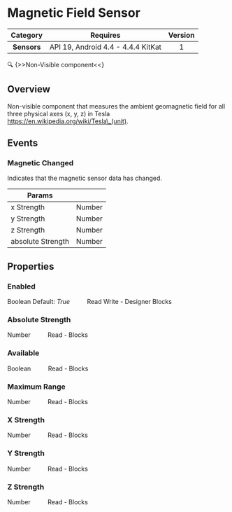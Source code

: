 # Magnetic Field Sensor

| Category | Requires | Version |
|:--------:|:-------:|:--------:|
|**Sensors**|<span class="chip chip-any">API 19, Android 4.4 - 4.4.4 KitKat</span>|<span class="chip chip-number">1</span>|

:mag: {>>Non-Visible component<<}

## Overview

Non-visible component that measures the ambient geomagnetic field for all three physical axes (x, y, z) in Tesla https://en.wikipedia.org/wiki/Tesla\_(unit).

## Events

### Magnetic Changed

Indicates that the magnetic sensor data has changed.

<div class="block" ai2-block="event" not-rendered="true" value="%7B%22componentName%22:%20%22Magnetic%20Field%20Sensor%22,%20%22name%22:%20%22Magnetic%20Changed%22,%20%22param%22:%20%5B%22x%20Strength%22,%20%22y%20Strength%22,%20%22z%20Strength%22,%20%22absolute%20Strength%22%5D%7D"></div>

| Params | []() |
|--------|------|
|x Strength|<span class="chip chip-number">Number</span>|
|y Strength|<span class="chip chip-number">Number</span>|
|z Strength|<span class="chip chip-number">Number</span>|
|absolute Strength|<span class="chip chip-number">Number</span>|

## Properties

### Enabled

<span class="chip chip-boolean">Boolean</span><span style="user-select: none;">&nbsp;</span><span class="chip chip-boolean">Default: <i>True</i></span><span style="user-select: none;">&nbsp;&nbsp;&nbsp;&nbsp;&nbsp;&nbsp;&nbsp;&nbsp;&nbsp;&nbsp;</span><span class="chip chip-rw">Read</span><span style="user-select: none;">&nbsp;</span><span class="chip chip-rw">Write</span><span style="user-select: none;">&nbsp;</span>-<span style="user-select: none;">&nbsp;</span><span class="chip chip-bd">Designer</span><span style="user-select: none;">&nbsp;</span><span class="chip chip-bd">Blocks</span><span style="user-select: none;">&nbsp;</span>

<div class="block" ai2-block="property" not-rendered="true" value="%7B%22componentName%22:%20%22Magnetic%20Field%20Sensor%22,%20%22name%22:%20%22Enabled%22,%20%22getter%22:%20true%7D"></div>
<div class="block" ai2-block="property" not-rendered="true" value="%7B%22componentName%22:%20%22Magnetic%20Field%20Sensor%22,%20%22name%22:%20%22Enabled%22,%20%22getter%22:%20false%7D"></div>

### Absolute Strength

<span class="chip chip-number">Number</span><span style="user-select: none;">&nbsp;&nbsp;&nbsp;&nbsp;&nbsp;&nbsp;&nbsp;&nbsp;&nbsp;&nbsp;</span><span class="chip chip-rw">Read</span><span style="user-select: none;">&nbsp;</span>-<span style="user-select: none;">&nbsp;</span><span class="chip chip-bd">Blocks</span><span style="user-select: none;">&nbsp;</span>

<div class="block" ai2-block="property" not-rendered="true" value="%7B%22componentName%22:%20%22Magnetic%20Field%20Sensor%22,%20%22name%22:%20%22Absolute%20Strength%22,%20%22getter%22:%20true%7D"></div>

### Available

<span class="chip chip-boolean">Boolean</span><span style="user-select: none;">&nbsp;&nbsp;&nbsp;&nbsp;&nbsp;&nbsp;&nbsp;&nbsp;&nbsp;&nbsp;</span><span class="chip chip-rw">Read</span><span style="user-select: none;">&nbsp;</span>-<span style="user-select: none;">&nbsp;</span><span class="chip chip-bd">Blocks</span><span style="user-select: none;">&nbsp;</span>

<div class="block" ai2-block="property" not-rendered="true" value="%7B%22componentName%22:%20%22Magnetic%20Field%20Sensor%22,%20%22name%22:%20%22Available%22,%20%22getter%22:%20true%7D"></div>

### Maximum Range

<span class="chip chip-number">Number</span><span style="user-select: none;">&nbsp;&nbsp;&nbsp;&nbsp;&nbsp;&nbsp;&nbsp;&nbsp;&nbsp;&nbsp;</span><span class="chip chip-rw">Read</span><span style="user-select: none;">&nbsp;</span>-<span style="user-select: none;">&nbsp;</span><span class="chip chip-bd">Blocks</span><span style="user-select: none;">&nbsp;</span>

<div class="block" ai2-block="property" not-rendered="true" value="%7B%22componentName%22:%20%22Magnetic%20Field%20Sensor%22,%20%22name%22:%20%22Maximum%20Range%22,%20%22getter%22:%20true%7D"></div>

### X Strength

<span class="chip chip-number">Number</span><span style="user-select: none;">&nbsp;&nbsp;&nbsp;&nbsp;&nbsp;&nbsp;&nbsp;&nbsp;&nbsp;&nbsp;</span><span class="chip chip-rw">Read</span><span style="user-select: none;">&nbsp;</span>-<span style="user-select: none;">&nbsp;</span><span class="chip chip-bd">Blocks</span><span style="user-select: none;">&nbsp;</span>

<div class="block" ai2-block="property" not-rendered="true" value="%7B%22componentName%22:%20%22Magnetic%20Field%20Sensor%22,%20%22name%22:%20%22X%20Strength%22,%20%22getter%22:%20true%7D"></div>

### Y Strength

<span class="chip chip-number">Number</span><span style="user-select: none;">&nbsp;&nbsp;&nbsp;&nbsp;&nbsp;&nbsp;&nbsp;&nbsp;&nbsp;&nbsp;</span><span class="chip chip-rw">Read</span><span style="user-select: none;">&nbsp;</span>-<span style="user-select: none;">&nbsp;</span><span class="chip chip-bd">Blocks</span><span style="user-select: none;">&nbsp;</span>

<div class="block" ai2-block="property" not-rendered="true" value="%7B%22componentName%22:%20%22Magnetic%20Field%20Sensor%22,%20%22name%22:%20%22Y%20Strength%22,%20%22getter%22:%20true%7D"></div>

### Z Strength

<span class="chip chip-number">Number</span><span style="user-select: none;">&nbsp;&nbsp;&nbsp;&nbsp;&nbsp;&nbsp;&nbsp;&nbsp;&nbsp;&nbsp;</span><span class="chip chip-rw">Read</span><span style="user-select: none;">&nbsp;</span>-<span style="user-select: none;">&nbsp;</span><span class="chip chip-bd">Blocks</span><span style="user-select: none;">&nbsp;</span>

<div class="block" ai2-block="property" not-rendered="true" value="%7B%22componentName%22:%20%22Magnetic%20Field%20Sensor%22,%20%22name%22:%20%22Z%20Strength%22,%20%22getter%22:%20true%7D"></div>
